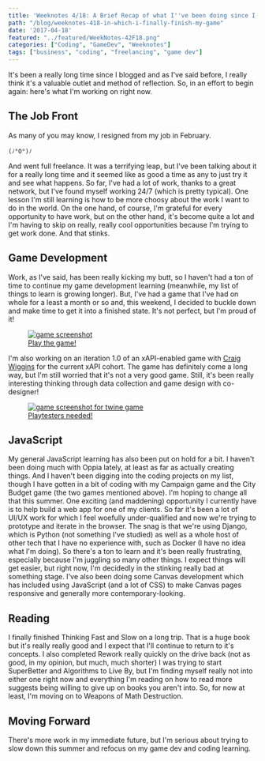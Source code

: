 ```yaml
---
title: 'Weeknotes 4/18: A Brief Recap of what I''ve been doing since I blew up my life'
path: "/blog/weeknotes-418-in-which-i-finally-finish-my-game"
date: '2017-04-18'
featured: "../featured/WeekNotes-42F18.png"
categories: ["Coding", "GameDev", "Weeknotes"]
tags: ["business", "coding", "freelancing", "game dev"]
---
```


It's been a really long time since I blogged and as I've said before, I really think it's a valuable outlet and method of reflection. So, in an effort to begin again: here's what I'm working on right now.

## The Job Front

As many of you may know, I resigned from my job in February.

```
(ﾉ°O°)ﾉ
```

And went full freelance. It was a terrifying leap, but I've been talking about it for a really long time and it seemed like as good a time as any to just try it and see what happens. So far, I've had a lot of work, thanks to a great network, but I've found myself working 24/7 (which is pretty typical). One lesson I'm still learning is how to be more choosy about the work I want to do in the world. On the one hand, of course, I'm grateful for every opportunity to have work, but on the other hand, it's become quite a lot and I'm having to skip on really, really cool opportunities because I'm trying to get work done. And that stinks.

## Game Development

Work, as I've said, has been really kicking my butt, so I haven't had a ton of time to continue my game development learning (meanwhile, my list of things to learn is growing longer). But, I've had a game that I've had on whole for a least a month or so and, this weekend, I decided to buckle down and make time to get it into a finished state. It's not perfect, but I'm proud of it!
<figure>
  <a href="https://anthkris.itch.io/Campaign" target="blank">
    <img
      sizes="(max-width: 810px) 100vw, 810px"
      srcset="http://res.cloudinary.com/dhdaswa6t/image/upload/f_auto,q_60,w_203/v1530396697/blog/Screen-Shot-2017-04-16-at-3.46.47-PM.png 203w,
              http://res.cloudinary.com/dhdaswa6t/image/upload/f_auto,q_60,w_405/v1530396697/blog/Screen-Shot-2017-04-16-at-3.46.47-PM.png 405w,
              http://res.cloudinary.com/dhdaswa6t/image/upload/f_auto,q_60,w_810/v1530396697/blog/Screen-Shot-2017-04-16-at-3.46.47-PM.png 810w,
              http://res.cloudinary.com/dhdaswa6t/image/upload/f_auto,q_60,w_1215/v1530396697/blog/Screen-Shot-2017-04-16-at-3.46.47-PM.png 1215w"
      src="http://res.cloudinary.com/dhdaswa6t/image/upload/f_auto,q_60,w_810/v1530396697/blog/Screen-Shot-2017-04-16-at-3.46.47-PM.png"
      alt="game screenshot" />
    <figcaption>Play the game!</figcaption>
  </a>
</figure>

I'm also working on an iteration 1.0 of an xAPI-enabled game with [Craig Wiggins](https://twitter.com/oxala75) for the current xAPI cohort. The game has definitely come a long way, but I'm still worried that it's not a very good game. Still, it's been really interesting thinking through data collection and game design with co-designer!

<figure>
  <a href="http://www.knanthony.com/showcase/budget-game/BudgetStory2.html" target="blank">
    <img
      sizes="(max-width: 810px) 100vw, 810px"
      srcset="http://res.cloudinary.com/dhdaswa6t/image/upload/f_auto,q_60,w_203/v1530396697/blog/screencapture-file-Users-anthkris-Documents-City-20Budget-20Game-BudgetStory2-html.png 203w,
              http://res.cloudinary.com/dhdaswa6t/image/upload/f_auto,q_60,w_405/v1530396697/blog/screencapture-file-Users-anthkris-Documents-City-20Budget-20Game-BudgetStory2-html.png 405w,
              http://res.cloudinary.com/dhdaswa6t/image/upload/f_auto,q_60,w_810/v1530396697/blog/screencapture-file-Users-anthkris-Documents-City-20Budget-20Game-BudgetStory2-html.png 810w,
              http://res.cloudinary.com/dhdaswa6t/image/upload/f_auto,q_60,w_1215/v1530396697/blog/screencapture-file-Users-anthkris-Documents-City-20Budget-20Game-BudgetStory2-html.png 1215w"
      src="http://res.cloudinary.com/dhdaswa6t/image/upload/f_auto,q_60,w_810/v1530396697/blog/screencapture-file-Users-anthkris-Documents-City-20Budget-20Game-BudgetStory2-html.png"
      alt="game screenshot for twine game" />
    <figcaption>Playtesters needed!</figcaption>
  </a>
</figure>

## JavaScript

My general JavaScript learning has also been put on hold for a bit. I haven't been doing much with Oppia lately, at least as far as actually creating things. And I haven't been digging into the coding projects on my list, though I have gotten in a bit of coding with my Campaign game and the City Budget game (the two games mentioned above). I'm hoping to change all that this summer. One exciting (and maddening) opportunity I currently have is to help build a web app for one of my clients. So far it's been a lot of UI/UX work for which I feel woefully under-qualified and now we're trying to prototype and iterate in the browser. The snag is that we're using Django, which is Python (not something I've studied) as well as a whole host of other tech that I have no experience with, such as Docker (I have no idea what I'm doing). So there's a ton to learn and it's been really frustrating, especially because I'm juggling so many other things. I expect things will get easier, but right now, I'm decidedly in the stinking really bad at something stage. I've also been doing some Canvas development which has included using JavaScript (and a lot of CSS) to make Canvas pages responsive and generally more contemporary-looking.

## Reading

I finally finished Thinking Fast and Slow on a long trip. That is a huge book but it's really really good and I expect that I'll continue to return to it's concepts. I also completed Rework really quickly on the drive back (not as good, in my opinion, but much, much shorter) I was trying to start SuperBetter and Algorithms to Live By, but I'm finding myself really not into either one right now and everything I'm reading on how to read more suggests being willing to give up on books you aren't into. So, for now at least, I'm moving on to Weapons of Math Destruction.

## Moving Forward

There's more work in my immediate future, but I'm serious about trying to slow down this summer and refocus on my game dev and coding learning.
